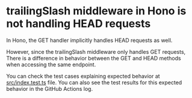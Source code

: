 
# trailingSlash middleware in Hono is not handling HEAD requests

In Hono, the GET handler implicitly handles HEAD requests as well.

However, since the trailingSlash middleware only handles GET requests,
There is a difference in behavior between the GET and HEAD methods when accessing the same endpoint.

You can check the test cases explaining expected behavior at [src/index.test.ts](https://github.com/sushichan044/hono-trailing-slash-head/blob/main/src/index.test.ts) file.
You can also see the test results for this expected behavior in the GitHub Actions log.
